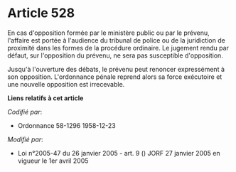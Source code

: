 # Article 528

En cas d'opposition formée par le ministère public ou par le prévenu, l'affaire est portée à l'audience du tribunal de police
ou de la juridiction de proximité dans les formes de la procédure ordinaire. Le jugement rendu par défaut, sur l'opposition
du prévenu, ne sera pas susceptible d'opposition.

Jusqu'à l'ouverture des débats, le prévenu peut renoncer expressément à son opposition. L'ordonnance pénale reprend alors sa
force exécutoire et une nouvelle opposition est irrecevable.

**Liens relatifs à cet article**

_Codifié par_:

  - Ordonnance 58-1296 1958-12-23

_Modifié par_:

  - Loi n°2005-47 du 26 janvier 2005 - art. 9 () JORF 27 janvier 2005 en vigueur le 1er avril 2005
